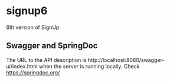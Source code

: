 # signup6
6th version of SignUp

## Swagger and SpringDoc
The URL to the API description is http://localhost:8080/swagger-ui/index.html when the server is running locally.
Check https://springdoc.org/

